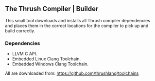 ## The Thrush Compiler | Builder

This small tool downloads and installs all Thrush compiler dependencies and places them in the correct locations for the compiler to pick up and build correctly.

### Dependencies

- LLVM C API.
- Embedded Linux Clang Toolchain.
- Embedded Windows Clang Toolchain.

All are downloaded from: https://github.com/thrushlang/toolchains